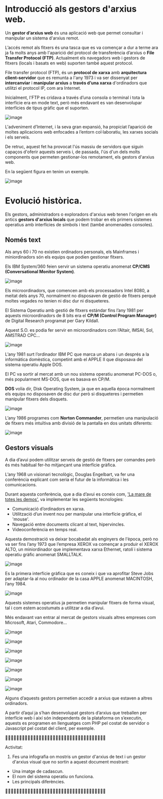 # Introducció als gestors d'arxius web.

Un **gestor d’arxius web** és una aplicació web que permet consultar i manipular un sistema d'arxius remot.

L’accés remot als fitxers és una tasca que es va començar a dur a terme ara ja fa molts anys amb l'aparició del protocol de transferència d’arxius o **File Transfer Protocol (FTP)**. Actualment els navegadors web i gestors de fitxers (locals i basats en web) suporten també aquest protocol.

File transfer protocol (FTP), és un **protocol de xarxa** amb **arquitectura client-servidor** que es remunta a l'any 1973 i va ser dissenyat per **intercanviar** i **manipular arxius** a **través d’una xarxa** d'ordinadors que utilitzi el protocol IP, com ara Internet. 

Inicialment, l'FTP es cridava a través d’una consola o terminal i tota la interfície era en mode text, però més endavant es van desenvolupar interfícies de tipus gràfic que el suporten.

![image](https://github.com/XaSaFa/MP08-23-24/assets/110727546/ae136e18-b225-4b80-88b5-8be79e1947aa)

L'adveniment d’Internet, i la seva gran expansió, ha propiciat l’aparició de moltes aplicacions web enfocades a l’entorn col·laboratiu, les xarxes socials i els serveis. 

De retruc, aquest fet ha provocat l'ús massiu de servidors que siguin capaços d'oferir aquests serveis i, de passada, l'ús d'un dels molts components que permeten gestionar-los remotament, els gestors d'arxius web. 

En la següent figura en tenim un exemple. 

![image](https://github.com/XaSaFa/MP08-23-24/assets/110727546/5847a1a0-9547-4c90-8117-db4d327f3f08)

# Evolució històrica.

Els gestors, administradors o exploradors d'arxius web tenen l'origen en els antics **gestors d'arxius locals** que podem trobar en els primers sistemes operatius amb interfícies de símbols i text (també anomenades consoles). 

## Només text

Als anys 60 i 70 no existien ordinadors personals, els Mainframes i miniordinadors són els equips que podien gestionar fitxers.

Els IBM System/360 feien servir un sistema operatiu anomenat **CP/CMS (Conversational Monitor System)**.

![image](https://github.com/XaSaFa/MP08-23-24/assets/110727546/49487d1b-9aec-457d-8075-ba2e152ad717)

Els microordinadors, que comencen amb els processadors Intel 8080, a meitat dels anys 70, normalment no disposaven de gestió de fitxers perquè moltes vegades no tenien ni disc dur ni disqueteres.

El Sistema Operatiu amb gestió de fitxers estándar fins l’any 1981 per aquests microordinadors de 8 bits era el **CP/M (Control Program Manager)** de Digital Research programat per Gary Kildall. 

Aquest S.O. es podia fer servir en microordinadors com l’Altair, IMSAI, Sol, AMSTRAD CPC…

![image](https://github.com/XaSaFa/MP08-23-24/assets/110727546/1a469986-e8ba-4804-900e-ab5652c2c730)

L’any 1981 surt l’ordinador IBM PC que marca un abans i un després a la informàtica domèstica, competint amb el APPLE II que disposava del sistema operatiu Apple DOS.

El PC va sortir al mercat amb un nou sistema operatiu anomenat PC-DOS o, més popularment MS-DOS, que es basava en CP/M.

**DOS** volia dir, Disk Operating System, ja que en aquella época normalment els equips no disposaven de disc dur però si disqueteres i permetien manipular fitxers dels disquets.

![image](https://github.com/XaSaFa/MP08-23-24/assets/110727546/609d8081-c69f-4f7c-bb23-4f86faac0b64)

L’any 1986 programes com **Norton Commander**, permetien una manipulació de fitxers més intuïtiva amb divisió de la pantalla en dos unitats diferents:

![image](https://github.com/XaSaFa/MP08-23-24/assets/110727546/b545ccdd-abd0-4d1d-b2fe-64c66e32b479)

## Gestors visuals

A dia d’avui podem utilitzar serveis de gestió de fitxers per comandes però és més habitual fer-ho mitjançant una interfície gràfica.

L’any 1968 un visionari tecnològic, Douglas Engelbart, va fer una conferència explicant com seria el futur de la informàtica i les comunicacions.

Durant aquesta conferència, que a dia d’avui es coneix com, ['La mare de totes les demos'](https://www.youtube.com/watch?v=yJDv-zdhzMY), va implementar les següents tecnologies:

- Comunicació d’ordinadors en xarxa.
- Utilització d’un invent nou per manipular una interfície gràfica, el 'mouse'.
- Navegació entre documents clicant al text, hipervincles.
- Videoconferència en temps real.

Aquesta demostració va deixar bocabadat als enginyers de l'època, però no va ser fins l’any 1973 que l’empresa XEROX va començar a produir el XEROX ALTO, un miniordinador que implementava xarxa Ethernet, ratolí i sistema operatiu gràfic anomenat SMALLTALK.

![image](https://github.com/XaSaFa/MP08-23-24/assets/110727546/baa93e26-d628-4f76-9461-87cef1dbe20e)

Es la primera interfície gràfica que es coneix i que va aprofitar Steve Jobs per adaptar-la al nou ordinador de la casa APPLE anomenat MACINTOSH, l’any 1984.

![image](https://github.com/XaSaFa/MP08-23-24/assets/110727546/c62dfa4a-ff8f-43ed-b206-3b266e4866d3)

Aquests sistemes operatius ja permetien manipular fitxers de forma visual, tal i com estem acostumats a utilitzar a dia d’avui.

Més endavant van entrar al mercat de gestors visuals altres empreses com Microsoft, Atari, Commodore…

![image](https://github.com/XaSaFa/MP08-23-24/assets/110727546/53caaaae-4b29-439f-9f40-b0ea4d1ec962)

![image](https://github.com/XaSaFa/MP08-23-24/assets/110727546/742ef8a5-5fa6-46ed-abae-7d3522be1630)

![image](https://github.com/XaSaFa/MP08-23-24/assets/110727546/d2dc6d88-cd0c-43ce-96a3-b9fa292c9988)

![image](https://github.com/XaSaFa/MP08-23-24/assets/110727546/7e904b90-5f27-448f-9ed4-a63acff95932)

![image](https://github.com/XaSaFa/MP08-23-24/assets/110727546/0c2c1a27-4336-4d3e-86f4-b5eb0157de6e)

![image](https://github.com/XaSaFa/MP08-23-24/assets/110727546/fefd2136-5ed3-432e-8ae3-64774f8cdd29)

![image](https://github.com/XaSaFa/MP08-23-24/assets/110727546/ca6628a5-acbd-4c17-9260-baee29d7dfc3)

Alguns d’aquests gestors permetien accedir a arxius que estaven a altres ordinadors.

A partir d’aquí ja s’han desenvolupat gestors d’arxius que treballen per interfície web i així són independents de la plataforma on s’executin, aquests es programen en llenguatges com PHP pel costat de servidor o Javascript pel costat del client, per exemple.

🔎🔎🔎🔎🔎🔎🔎🔎🔎🔎🔎🔎🔎🔎🔎🔎🔎🔎🔎🔎🔎🔎🔎🔎🔎🔎🔎🔎🔎🔎🔎🔎🔎🔎🔎🔎

Activitat:

1. Fes una infografia on mostris un gestor d'arxius de text i un gestor d'arxius visual que no sortin a aquest document mostrant:

- Una imatge de cadascun.
- El nom del sistema operatiu on funciona.
- Les principals diferències.

🔎🔎🔎🔎🔎🔎🔎🔎🔎🔎🔎🔎🔎🔎🔎🔎🔎🔎🔎🔎🔎🔎🔎🔎🔎🔎🔎🔎🔎🔎🔎🔎🔎🔎🔎🔎

